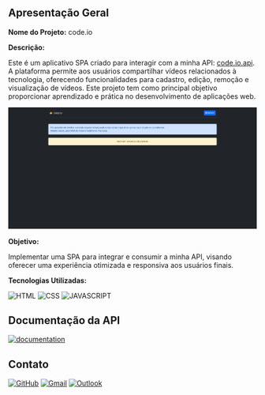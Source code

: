 ## Apresentação Geral

**Nome do Projeto:** code.io

**Descrição:**

Este é um aplicativo SPA criado para interagir com a minha API: [code.io.api](https://github.com/Edssaac/code.io.api). 
A plataforma permite aos usuários compartilhar vídeos relacionados à tecnologia, oferecendo funcionalidades para cadastro, 
edição, remoção e visualização de vídeos. Este projeto tem como principal objetivo proporcionar aprendizado e prática no 
desenvolvimento de aplicações web.

![demo](https://raw.githubusercontent.com/Edssaac/code.io/main/public/images/demo/code.io.gif)

**Objetivo:**

Implementar uma SPA para integrar e consumir a minha API, visando oferecer uma experiência otimizada e responsiva aos usuários finais.

**Tecnologias Utilizadas:**

![HTML](https://img.shields.io/badge/HTML5-E34F26?style=for-the-badge&logo=html5&logoColor=white)
![CSS](https://img.shields.io/badge/CSS3-1572B6?style=for-the-badge&logo=css3&logoColor=white)
![JAVASCRIPT](https://img.shields.io/badge/JavaScript-323330?style=for-the-badge&logo=javascript&logoColor=F7DF1E)

## Documentação da API

[![documentation](https://img.shields.io/badge/Markdown-000000?style=for-the-badge&logo=markdown&logoColor=white)](https://github.com/Edssaac/code.io.api/tree/main/system/documentation)

## Contato

[![GitHub](https://img.shields.io/badge/GitHub-100000?style=for-the-badge&logo=github&logoColor=white)](https://github.com/edssaac)
[![Gmail](https://img.shields.io/badge/Gmail-D14836?style=for-the-badge&logo=gmail&logoColor=white)](mailto:edssaac@gmail.com)
[![Outlook](https://img.shields.io/badge/Outlook-0078D4?style=for-the-badge&logo=microsoft-outlook&logoColor=white)](mailto:edssaac@outlook.com)
